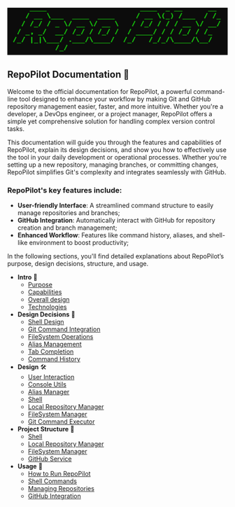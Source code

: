 <p align="center">
    <img src="https://github.com/JivkoSp/RepoPilot/blob/master/Assets/logo.PNG" alt="Logo" width="600">
</p>

## RepoPilot Documentation 📘

Welcome to the official documentation for RepoPilot, a powerful command-line tool designed to enhance your workflow by making Git and GitHub repository management easier, faster, and more intuitive. Whether you're a developer, a DevOps engineer, 
or a project manager, RepoPilot offers a simple yet comprehensive solution for handling complex version control tasks.

This documentation will guide you through the features and capabilities of RepoPilot, explain its design decisions, and show you how to effectively use the tool in your daily development or operational processes. 
Whether you're setting up a new repository, managing branches, or committing changes, RepoPilot simplifies Git's complexity and integrates seamlessly with GitHub.

### RepoPilot's key features include:

- **User-friendly Interface**: A streamlined command structure to easily manage repositories and branches;
- **GitHub Integration**: Automatically interact with GitHub for repository creation and branch management;
- **Enhanced Workflow**: Features like command history, aliases, and shell-like environment to boost productivity;
  
In the following sections, you'll find detailed explanations about RepoPilot’s purpose, design decisions, structure, and usage.

* **Intro** 📜
    - [Purpose](Docs/intro-purpose.md)
    - [Capabilities](Docs/intro-capabilities.md)
    - [Overall design](Docs/intro-design.md)
    - [Technologies](Docs/intro-technologies.md)
* **Design Decisions** 🧩
    - [Shell Design](Docs/design-decision-shell.md)
    - [Git Command Integration](Docs/design-decision-git-command-integration.md)
    - [FileSystem Operations](Docs/design-decision-filesystem-operations.md)
    - [Alias Management](Docs/design-decision-alias-managment.md)
    - [Tab Completion](Docs/design-decision-tab-completion.md)
    - [Command History](Docs/design-decision-command-history.md)
* **Design** 🛠️
    - [User Interaction](Docs/design-user-interaction.md)
    - [Console Utils](Docs/design-console-utils.md)
    - [Alias Manager](Docs/design-alias-manager.md)
    - [Shell](Docs/design-shell.md)
    - [Local Repository Manager](Docs/design-local-repository-manager.md)
    - [FileSystem Manager](Docs/design-filesystem-manager.md)
    - [Git Command Executor](Docs/design-git-command-executor.md)
* **Project Structure** 📂
    - [Shell](Docs/project-structure-shell.md)
    - [Local Repository Manager](Docs/project-structure-local-repository-manager.md)
    - [FileSystem Manager](Docs/project-structure-filesystem-manager.md)
    - [GitHub Service](Docs/project-structure-github-service.md)
* **Usage** 🚀
   - [How to Run RepoPilot](Docs/usage-how-to-run.md)
   - [Shell Commands](Docs/usage-how-to-run.md)
   - [Managing Repositories](Docs/usage-how-to-run.md)
   - [GitHub Integration](Docs/usage-how-to-run.md)
